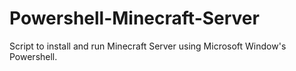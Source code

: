 # Powershell-Minecraft-Server
Script to install and run Minecraft Server using Microsoft Window's Powershell.
